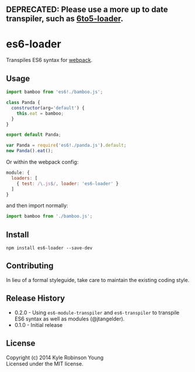 ## DEPRECATED: Please use a more up to date transpiler, such as [6to5-loader](https://github.com/6to5/6to5-loader).

# es6-loader
Transpiles ES6 syntax for [webpack](https://github.com/webpack/webpack).

## Usage

```js
import bamboo from 'es6!./bamboo.js';

class Panda {
  constructor(arg='default') {
    this.eat = bamboo;
  }
}

export default Panda;
```

```js
var Panda = require('es6!./panda.js').default;
new Panda().eat();
```

Or within the webpack config:

```js
module: {
  loaders: [
    { test: /\.js$/, loader: 'es6-loader' }
  ]
}
```

and then import normally:

```js
import bamboo from './bamboo.js';
```

## Install

`npm install es6-loader --save-dev`

## Contributing
In lieu of a formal styleguide, take care to maintain the existing coding style.

## Release History
* 0.2.0 - Using `es6-module-transpiler` and `es6-transpiler` to transpile ES6 syntax as well as modules (@jtangelder).
* 0.1.0 - Initial release

## License
Copyright (c) 2014 Kyle Robinson Young  
Licensed under the MIT license.
